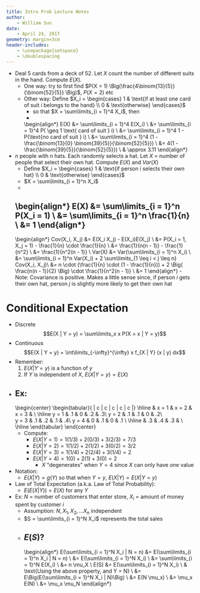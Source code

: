 ```yaml
---
title: Intro Prob Lecture Notes
author:
    - William Sun
date:
    - April 24, 2017
geometry: margin=3cm
header-includes:
    - \usepackage{setspace}
    - \doublespacing
---
```

- Deal 5 cards from a deck of 52. Let $X$ count the number of different suits in the hand. Compute $E(X)$.
	- One way: try to first find $P(X = 1) \Big(\frac{4\binom{13}{5}}{\binom{52}{5}} \Big)$, $P(X = 2)$ etc
	- Other way: Define $X_i = 
	\begin{cases}
		1 & \text{if at least one card of suit i belongs to the hand} \\
		0 & \text{otherwise}
	\end{cases}$
		- so that $X = \sum\limits_{i = 1}^4 X_i$, then 
		-
		\begin{align*}
			E(X) &= \sum\limits_{i = 1}^4 E(X_i) \\
			&= \sum\limits_{i = 1}^4 P( \geq 1 \text{ card of suit } i) \\
			&= \sum\limits_{i = 1}^4 1 - P(\text{no card of suit } i) \\
			&= \sum\limits_{i = 1}^4 (1 - \frac{\binom{13}{0} \binom{39}{5}}{\binom{52}{5}}) \\
			&= 4(1 - \frac{\binom{39}{5}}{\binom{52}{5}}) \\
			& \approx 3.11
		\end{align*}
- $n$ people with $n$ hats. Each randomly selects a hat. Let $X$ = number of people that select their own hat. Compute $E(X)$ and $Var(X)$
	- Define $X_i = 
	\begin{cases}
		1 & \text{if person i selects their own hat} \\
		0 & \text{otherwise}
	\end{cases}$
	- $X = \sum\limits_{i = 1}^n X_i$
	-
	\begin{align*}
		E(X) &= \sum\limits_{i = 1}^n P(X_i = 1) \\
		&= \sum\limits_{i = 1}^n \frac{1}{n} \\
		&= 1
	\end{align*}
	-
	\begin{align*}
		Cov(X_i, X_j) &= E(X_i X_j) - E(X_i)E(X_j) \\
		&= P(X_i = 1, X_j = 1) - \frac{1}{n} \cdot \frac{1}{n} \\
		&= \frac{1}{n(n - 1)} - \frac{1}{n^2} \\
		&= \frac{1}{n^2(n - 1)} \\
		Var(X) &= Var(\sum\limits_{i = 1}^n X_i) \\
		&= \sum\limits_{i = 1}^n Var(X_i) + 2 \sum\limits_{1 \leq i < j \leq n} Cov(X_i, X_j)\\
		&= n \cdot (\frac{1}{n} \cdot (1 - \frac{1}{n})) + 2 \Big( \frac{n(n - 1)}{2} \Big) \cdot \frac{1}{n^2(n - 1)} \\
		&= 1
	\end{align*}
		- Note: Covariance is positive. Makes a little sense since, if person $i$ gets their own hat, person $j$ is slightly more likely to get their own hat 

# Conditional Expectation
- Discrete $$E(X | Y = y) = \sum\limits_x x P(X = x | Y = y)$$ 
- Continuous $$E(X | Y = y) = \int\limits_{-\infty}^{\infty} x f_{X | Y} (x | y) dx$$
- Remember:
	1) $E(X | Y = y)$ is a function of $y$
	2) If $Y$ is independent of $X$, $E(X | Y = y) = E(X)$
- Ex:
	-
	\begin{center}
		\begin{tabular}{ | c | c | c | c | c |}
		 \hline
		 & x = 1 & x = 2 & x = 3 & \\
		 \hline
		 y = 1 & .1 & 0 & .2 & .3\\ 
		 y = 2 & .1 & .1 & 0 & .2\\  
		 y = 3 & .1 & .2 & .1 & .4\\
		 y = 4 & 0 & .1 & 0 & .1 \\
		 \hline
		 & .3 & .4 & .3 & \\
		 \hline
		\end{tabular}
	\end{center}
	- Compute:
		- $E(X | Y = 1) = 1(1/3) + 2(0/3) + 3(2/3) = 7/3$
		- $E(X | Y = 2) = 1(1/2) + 2(1/2) + 3(0/2) = 3/2$
		- $E(X | Y = 3) = 1(1/4) + 2(2/4) + 3(1/4) = 2$
		- $E(X | Y = 4) = 1(0) + 2(1) + 3(0) = 2$
			- $X$ "degenerates" when $Y = 4$ since $X$ can only have one value
- Notation: 
	- $E(X | Y) = g(Y)$ so that when $Y = y$, $E(X | Y) = E(X | Y = y)$
- Law of Total Expectation (a.k.a. Law of Total Probability):
	- $E(E(X | Y)) = E(X)$ for any $Y$
- Ex: $N$ = number of customers that enter store, $X_i$ = amount of money spent by customer $i$
	- Assumption: $N, X_1, X_2, \dots X_n$ independent
	- $S = \sum\limits_{i = 1}^N X_i$ represents the total sales
	- $E(S)$?
		-
		\begin{align*}
			E(\sum\limits_{i = 1}^N X_i | N = n) &= E(\sum\limits_{i = 1}^n X_i | N = n) \\
			&= E(\sum\limits_{i = 1}^N X_i) \\
			&= \sum\limits_{i = 1}^N E(X_i) \\
			&= n \mu_X \\
			E(S) &= E(\sum\limits_{i = 1}^N X_i) \\
			& \text{Using the above property, and Y = N} \\
			&= E\Big(E(\sum\limits_{i = 1}^N X_i | N)\Big) \\
			&= E(N \mu_x) \\
			&= \mu_x E(N) \\
			&= \mu_x \mu_N
		\end{align*}